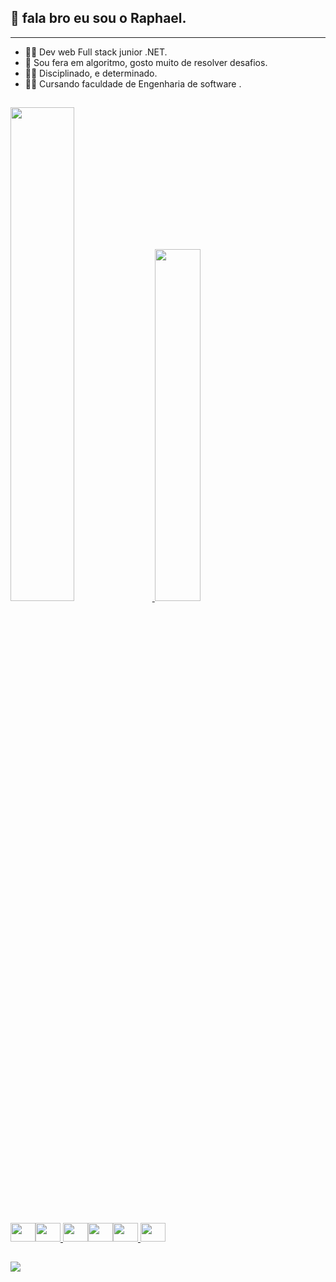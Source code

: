 ## 👋 fala bro eu sou o Raphael.  
<hr>

- 👨‍💻 Dev web Full stack junior .NET.
- 🌱 Sou fera em algoritmo, gosto muito de resolver desafios.
- 💂‍♂️ Disciplinado, e determinado. 
- 👨‍🎓 Cursando faculdade de Engenharia de software .

##

<div>
  <a href="https://github.com/raphael-rfa">
  <img height="45%" width="45%" src="https://github-readme-stats.vercel.app/api?username=raphael-rfa&show_icons=true&theme=cobalt&include_all_commits=true&count_private=true"/>
  <img height="38%" width="38%" src="https://github-readme-stats.vercel.app/api/top-langs/?username=raphael-rfa&layout=compact&langs_count=7&theme=cobalt"/>
</div>

##
  <img height="30" width="40" src="https://cdn.jsdelivr.net/gh/devicons/devicon/icons/html5/html5-original-wordmark.svg" /><img height="30" width="40" src="https://cdn.jsdelivr.net/gh/devicons/devicon/icons/css3/css3-original-wordmark.svg" /> <img height="30" width="40" src="https://cdn.jsdelivr.net/gh/devicons/devicon/icons/azure/azure-original.svg" /><img height="30" width="40" src="https://cdn.jsdelivr.net/gh/devicons/devicon/icons/csharp/csharp-original.svg" /><img height="30" width="40" src="https://cdn.jsdelivr.net/gh/devicons/devicon/icons/dot-net/dot-net-original-wordmark.svg" /> <img height="30" width="40" src="https://cdn.jsdelivr.net/gh/devicons/devicon/icons/microsoftsqlserver/microsoftsqlserver-plain-wordmark.svg" />
##
<div>
  <a href="https://www.linkedin.com/in/raphael-alves-680815181" target="_blank"><img src="https://img.shields.io/badge/-LinkedIn-%230077B5?style=for-the-badge&logo=linkedin&logoColor=white" target="_blank"></a> 
</div>
